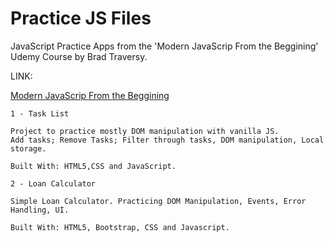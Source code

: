 # Practice JS Files

JavaScript Practice Apps from the 'Modern JavaScrip From the Beggining' Udemy Course by Brad Traversy.

LINK:

[Modern JavaScrip From the Beggining](https://www.udemy.com/modern-javascript-from-the-beginning/)

```
1 - Task List 

Project to practice mostly DOM manipulation with vanilla JS.
Add tasks; Remove Tasks; Filter through tasks, DOM manipulation, Local storage.

Built With: HTML5,CSS and JavaScript.
```
```
2 - Loan Calculator 

Simple Loan Calculator. Practicing DOM Manipulation, Events, Error Handling, UI.

Built With: HTML5, Bootstrap, CSS and Javascript.
```


